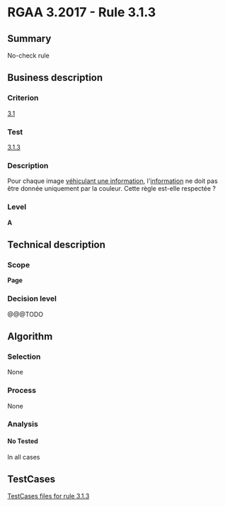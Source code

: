 # RGAA 3.2017 - Rule 3.1.3

## Summary
No-check rule


## Business description

### Criterion
[3.1](http://references.modernisation.gouv.fr/rgaa-accessibilite/criteres.html#crit-3-1)

### Test
[3.1.3](http://references.modernisation.gouv.fr/rgaa-accessibilite/criteres.html#test-3-1-3)

### Description
<div lang="fr">Pour chaque image <a href="http://references.modernisation.gouv.fr/rgaa-accessibilite/glossaire.html#image-vhiculant-une-information-donne-par-la-couleur">v&#xE9;hiculant une information</a>, l'<a href="http://references.modernisation.gouv.fr/rgaa-accessibilite/glossaire.html#information-donne-par-la-couleur">information</a> ne doit pas &#xEA;tre donn&#xE9;e uniquement par la couleur. Cette r&#xE8;gle est-elle respect&#xE9;e&nbsp;?</div>

### Level
**A**


## Technical description

### Scope
**Page**

### Decision level
@@@TODO


## Algorithm

### Selection
None

### Process
None

### Analysis

#### No Tested
In all cases


##  TestCases

[TestCases files for rule 3.1.3](https://github.com/Asqatasun/Asqatasun/tree/develop/rules/rules-rgaa3.2017/src/test/resources/testcases/rgaa32017/Rgaa32017Rule030103/)


